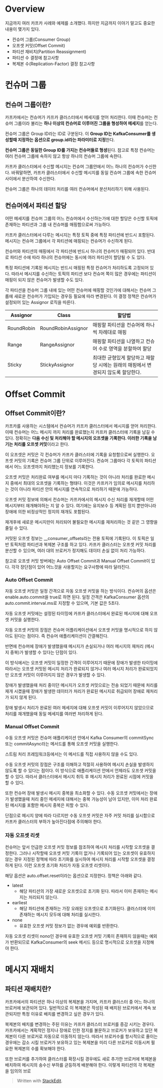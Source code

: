 # Overview

지금까지 여러 카프카 사례와 예제를 소개했다. 하지만 지금까지 이야기 말고도 중요한 내용이 몇가지 있다. 

* 컨슈머 그룹(Consumer Group)
* 오프셋 커밋(Offset Commit)
* 파티션 재비치(Partition Reassignment)
* 파티션 수 결정에 참고사항
* 복제본 수(Replication-Factor) 결정 참고사항


# 컨슈머 그룹

## 컨슈머 그룹이란?

카프카에서는 컨슈머가 카프카 클러스터에서 메세지를 얻어 처리한다. 이때 컨슈머는 컨슈머 그룹이라 불리는 **하나 이상의 컨슈머로 이루어진 그룹을 형성하여 메세지**를 얻는다. 

컨슈머 그룹은 Group ID라는 ID로 구분된다. 이 **Group ID는 KafkaConsumer를 생성할때 지정하는 옵션으로 group.id라는 파라미터로 지정**한다. 

**컨슈머 그룹은 동일한 Group ID를 가지는 컨슈머들로 형셩**된다. 참고로 특정 컨슈머는 여러 컨슈머 그룹에 속하지 않고 항상 하나의 컨슈머 그룹에 속한다. 

카프카 클러스터에서 수신할 메시지는 컨슈머 그룹안에서 어느 하나의 컨슈머가 수신한다. 바꿔말하면, 카프카 클러스터에서 수신할 메시지를 동일 컨슈머 그룹에 속한 컨슈머 사이에서 분산하여 수신한다. 

컨슈머 그룹은 하나의 데이터 처리를 여러 컨슈머에서 분산처리하기 위해 사용된다. 

## 컨슈머에서 파티션 할당

어떤 메세지를 컨슈머 그룹의 어느 컨슈머에서 수신하는가에 대한 할당은 수신할 토픽에 존재하는 파티션과 그룹 내 컨슈머를 매핑함으로써 가능하다. 

카프카 클러스터에서 다루는 메시지는 특정 토픽 중에 특정 파티션에 반드시 포함된다. 메시지는 컨슈머 그룹에서 각 파티션에 매핑되는 컨슈머가 수신하게 된다. 

컨슈머와 파티션의 매핑에서 각 파티션에 반드시 하나의 컨슈머가 매핑되어 있다. 반대로 파티션 수에 따라 하나의 컨슈머에는 동시에 여러 파티션이 할당될 수 도 있다. 

특정 파티션에 기록된 메시지는 반드시 매핑된 특정 컨슈머가 처리하도록 고정되어 있다. 따라서 메시지를 수신하는 토픽의 파티션 보다 컨슈머 쪽이 많은 경우에는 파티션이 매핑이 되지 않은 컨슈머가 발생할 수도 있다. 

각 파티션을 컨슈머 그룹 내에 있는 어떤 컨슈머에 매핑할 것인가에 대해서는 컨슈머 그룹에 새로운 컨슈머가 가입되는 경우등 필요에 따라 변경된다. 이 결정 정책은 컨슈머가 설정되어 있는 Assignor 로직을 따른다. 

|Assignor| Class  | 할당법|
|--|--|--|
|RoundRobin| RoundRobinAssignor  | 매핑할 파티션을 컨슈머에 하나씩 차례대로 매핑|
|Range| RangeAssignor  | 매핑할 파티션을 나열하고 컨슈머 수로 영역을 분할하여 할당|
|Sticky| StickyAssignor  | 최대한 균형있게 할당하고 재할당 시에는 원래의 매핑에서 변경되지 않도록 할당한다. |

# Offset Commit

## Offset Commit이란?

카프카를 사용하는 시스템에서 컨슈머가 카프카 클러스터에서 메시지를 얻어 처리한다. 이때 컨슈머는 어느 메시지 까지 처리를 완료했는지 카프카 클러스터에 기록을 남길 수 있다. 정확히는 **다음 수신 및 처리해야 할 메시지의 오프셋을 기록한다. 이러한 기록을 남기는 처리를 오프셋 커밋**이라고 한다. 

이 오프셋은 커밋은 각 컨슈머가 카프카 클러스터에 기록을 요청함으로써 실행한다. 오프셋 커밋의 기록은 컨슈머 그룹 단위로 이루어진다. 컨슈머 그룹마다 각 토픽의 파티션에서 어느 오프셋까지 처리했는지 정보를 기록한다. 

오프셋 커밋은 처리완료 여부를 메시지 마다 기록하는 것이 아니라 처리를 완료한 메시지 중에서 최대의 오프셋을 기록하는 형태다. 이것은 카프카가 임의로 메시지를 처리하는 것이 아니라 파티션 안의 메시지를 연속적으로 처리하기 때문에 가능하다.

오프셋 커밋 정보에 의해서 컨슈머는 카프카에서의 메시지 수신 처리를 재개할때 어떤 메시지부터 재개해야하는 지 알 수 있다. 여기에는 유지보수 등 계획된 정지 뿐만아니라 장애에 의한 비정상적인 정지의 재개도 포함된다. 

재개후에 새로운 메시지만이 처리되어 불필요한 메시지를 재처리하는 것  같은 그 영향을 줄일 수 있다. 

커밋된 오프셋 정보는 __consumer_offsets라는 전용 토픽에 기록된다. 이 토픽은 일반 토픽처럼 파티션과 복제본 구조를 하고 있다. 카프카 클러스터는 오프셋 커밋 처리를 분산할 수 있으며, 여러 대의 브로커가 정지해도 데이터 손실 없이 처리 가능하다. 

참고로 오프셋 커밋 방버에는 Auto Offset Commit과 Manual Offset Commit이 있다. 각각 장단점이 있어 어느것을 사용할지는 요구사항에 따라 달라진다.

### Auto Offset Commit

자동 오프셋 커밋은 일정 간격으로 자동 오프셋 커밋을 하는 방식이다. 컨슈머의 옵션은 enable.auto.commit을 true로 하면 된다. 일정 간격은 KafkaConsumer 옵션의 auto.commit.interval.ms로 지정할 수 있으며, 기본 값은 5초다. 

자동 오프셋 커밋에는 설정된 타이밍에 카프카 클러스터에서 완료된 메시지에 대해 오프셋 커밋을 실행한다. 

자동 오프셋 커밋의 장점은 컨슈머 어플리케이션에서 오프셋 커밋을 명시적으로 하지 않아도 된다는 점이다. 즉 컨슈머 애플리케이션이 간결해진다. 

반면에 컨슈머에 장애가 발생했을때 메시지가 손실되거나 여러 메시지의 재처리 (메시지 중복)가 발생할 수 있다는 단점이 있다. 

이 방식에서는 오프셋 커밋이 일정한 간격이 이루어지기 때문에 장애가 발생한 타이밍에 따라서는 오프셋 커밋된 메시지 처리가 완료되지 않거나 여러 메시지 처리가 완료되었지만 오프셋 커밋이 이루어지지 않은 경우가 발생할 수 있다.

장애가 발생했을때 처리 중이던 메시지가 오프셋 커밋으로는 전송 되었기 때문에 처리를 재개 시켰을때 장애가 발생한 데이터가 처리가 완료된 메시지로 취급되어 장애로 재처리가 되지 않게 된다.

장애 발생시 처리가 완료된 여러 메세지에 대해 오프셋 커밋이 이루어지지 않았으므로 처리를 재개했을때 동일 메세지를 여러번 처리하게 된다. 

### Manual Offset Commit

수동 오프셋 커밋은 컨슈머 애플리케이션 안에서 Kafka Consumer의 commitSync 또는 commitAsync라는 메서드를 통해 오프셋 커밋을 실행한다.

스트림 처리 프레임워크등에서는 이 메서드를 직접 사용하지 않을 수도 있다. 

수동 오프셋 커밋의 장점은 구조를 이해하고 적절히 사용하여 메시지 손실을 발생하지 않도록 할 수 있다는 점이다. 이 방식으로 애플리케이션 안에서 언제라도 오프셋 커밋을 할 수 있다. 따라서 클러스터에서 메시지 취득 후 메시지 처리가 완료된 시점에 커밋을 할 수 있다. 

또한 컨슈머 장애 발생시 메시지 중복을 최소화할 수 있다. 수동 오프셋 커밋에서는 장애가 발생했을때 처리 중인 메세지에 대해서는 중복 가능성이 남아 있지만, 이미 처리 완료된 메시지를 포함한 메시지 중복은 피할 수 있다. 

단점으로 메시지 양에 따라 다르지만 수동 오프셋 커밋은 자주 커밋 처리를 실시함으로 카프카 클러스터의 부하가 높아진다점에 주의해야 한다. 

### 자동 오프셋 리셋

컨슈머는 앞서 언급한 오프셋 커밋 정보를 참조하여 메시지 처리를 시작할 오프셋을 결정한다. 그러나 시작할때 오프셋 커밋 기록이 없거나 기록되어 있는 오프셋이 유효하지 않는 경우 지정된 정책에 따라 초기화를 실시하여 메시지 처리를 시작할 오프셋을 결정하게 된다. 이런 오프셋 초기화 처리가 자동 오프셋 리셋이다. 

해당 옵션은 auto.offset.reset이라는 옵션으로 지정한다. 정책은 아래와 같다.

* latest
	* 해당 파티션의 가장 새로운 오프셋으로 초기화 된다. 따라서 이미 존재하는 메시지는 처리되지 않는다.
* earliest 
	* 해당 파티션에 존재하는 가장 오래된 오프셋으로 초기화된다. 클러스터에 이미 존재하는 메시지 모두에 대해 처리를 실시한다. 
* none
	* 유효한 오프셋 커밋 정보가 없는 경우에 예외를 반환한다.

자동 오프셋 리셋이 nono인 경우에 유효한 오프셋 커밋 기록이 존재하지 않을때는 예외가 반환되므로 KafkaConsumer의 seek 메서드 등으로 명시적으로 오프셋을 지정해야 한다. 

# 메시지 재배치

## 파티션 재배치란?

카프카에서의 파티션은 하나 이상의 복제본을 가지며, 카프카 클러스터 중 어느 하나의 브로커에 보관되어 있다. 일반적으로 이 복제본은 작성된 때 배치된 브로커에서 계속 보관되지만 특정 이유로 배치를 변경하고 싶은 경우가 있다. 

복제본의 배치를 변경하는 주된 이유는 카프카 클러스터 브로커를 증감 시키는 경우다. 카프카에서는 계획적인 정지나 장애로 인한 정지를 불문하고 브로커가 보유하고 있던 복제본이 다른 브로커로 자동으로 이동하지 않는다. 따라서 브로커수를 항시적으로 줄이는 경우에는 감소 시킬 브로커가 보유하고 있는 복제본을 미리 다른 브로커로 이동시켜 필요한 복제본의 수를 확보해야 한다. 

또한 브로커를 추가하여 클러스터를 확장시킬 경우에도 새로 추가한 브로커에 복제본을 배치하여 메시지의 송수신 부하를 균등하게 배분해야 한다. 이렇게 파티션의 각 복제본을 임의의 브로
	




> Written with [StackEdit](https://stackedit.io/).
<!--stackedit_data:
eyJoaXN0b3J5IjpbMjA0OTcwNjkyMCwxNTcwOTExODM2LDEyNj
QwNjgxMTQsOTkxMTA2MjAsLTIxMDk0MzYwMywyMDU5Mzk5ODMz
LDYzNDgwNjQ4OCwtMzg2NzY2Mzg2LDEyNzI3NDQ1NjBdfQ==
-->